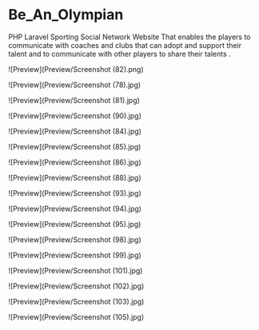 # Be_An_Olympian
PHP Laravel Sporting Social Network Website That enables the players to communicate with coaches and clubs that can adopt and support their talent and to communicate with other players to share their talents .

![Preview](Preview/Screenshot (82).png)

![Preview](Preview/Screenshot (78).jpg)

![Preview](Preview/Screenshot (81).jpg)

![Preview](Preview/Screenshot (90).jpg)

![Preview](Preview/Screenshot (84).jpg)

![Preview](Preview/Screenshot (85).jpg)

![Preview](Preview/Screenshot (86).jpg)

![Preview](Preview/Screenshot (88).jpg)

![Preview](Preview/Screenshot (93).jpg)

![Preview](Preview/Screenshot (94).jpg)

![Preview](Preview/Screenshot (95).jpg)

![Preview](Preview/Screenshot (98).jpg)

![Preview](Preview/Screenshot (99).jpg)

![Preview](Preview/Screenshot (101).jpg)

![Preview](Preview/Screenshot (102).jpg)

![Preview](Preview/Screenshot (103).jpg)

![Preview](Preview/Screenshot (105).jpg)

